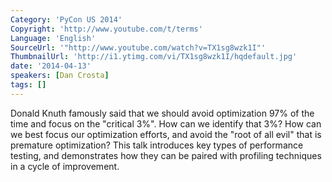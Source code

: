 ```yaml
---
Category: 'PyCon US 2014'
Copyright: 'http://www.youtube.com/t/terms'
Language: 'English'
SourceUrl: '"http://www.youtube.com/watch?v=TX1sg8wzk1I"'
ThumbnailUrl: 'http://i1.ytimg.com/vi/TX1sg8wzk1I/hqdefault.jpg'
date: '2014-04-13'
speakers: [Dan Crosta]
tags: []
---
```

Donald Knuth famously said that we should avoid optimization 97% of the time and focus on the "critical 3%". How can we identify that 3%? How can we best focus our optimization efforts, and avoid the "root of all evil" that is premature optimization? This talk introduces key types of performance testing, and demonstrates how they can be paired with profiling techniques in a cycle of improvement.